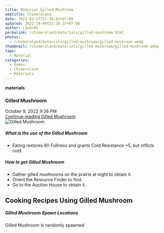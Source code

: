 ```yaml
---
title: Material Gilled Mushroom
webtitle: Chimeraland
date: 2022-01-17T21:56:03+07:00
updated: 2022-10-09T21:26:37+07:00
author: L3n4r0x
permalink: /chimeraland/materials/gilled-mushroom.html
photos:
  - /chimeraland/materials/gilled-mushroom/gilled-mushroom.webp
thumbnail: /chimeraland/materials/gilled-mushroom/gilled-mushroom.webp
tags:
  - Material
categories:
  - Games
  - Chimeraland
  - Materials
---
```


<section id="bootstrap-wrapper">
  <link
    rel="stylesheet"
    href="https://cdn.statically.io/gh/dimaslanjaka/Web-Manajemen/40ac3225/css/bootstrap-4.5-wrapper.css"
  />
  <div
    class="row g-0 border rounded overflow-hidden flex-md-row mb-4 shadow-sm position-relative"
  >
    <div class="col p-4 d-flex flex-column position-static">
      <strong class="d-inline-block mb-2 text-success">materials</strong>
      <h3 class="mb-0">Gilled Mushroom</h3>
      <div class="mb-1 text-muted">October 9, 2022 9:26 PM</div>
      <a
        href="/chimeraland/materials/gilled-mushroom.html"
        class="stretched-link d-none"
        >Continue reading Gilled Mushroom</a
      >
    </div>
    <div class="col-auto d-none d-lg-block">
      <img
        src="/chimeraland/materials/gilled-mushroom/gilled-mushroom.webp"
        alt="Gilled Mushroom"
      />
    </div>
  </div>
  <div class="row">
    <div class="col-lg-6 col-12 mb-2">
      <div class="card">
        <div class="card-body">
          <h5 class="card-title">What is the use of the Gilled Mushroom</h5>
          <div class="card-text">
            <ul>
              <li>
                Eating restores 60 Fullness and grants Cold Resistance +5, but
                inflicts cold.
              </li>
            </ul>
          </div>
        </div>
      </div>
    </div>
    <div class="col-lg-6 col-12 mb-2">
      <div class="card">
        <div class="card-body">
          <h5 class="card-title">How to get Gilled Mushroom</h5>
          <div class="card-text">
            <ul>
              <li>
                Gather gilled mushrooms on the prairie at night to obtain it.
              </li>
              <li>Orient the Resource Finder to find.</li>
              <li>Go to the Auction House to obtain it.</li>
            </ul>
          </div>
        </div>
      </div>
    </div>
    <div class="col-12 mb-2">
      <h2 id="cookable">Cooking Recipes Using Gilled Mushroom</h2>
    </div>
    <div class="col-12 mb-2">
      <h5>Gilled Mushroom Spawn Locations</h5>
      <p>Gilled Mushroom is randomly spawned</p>
    </div>
  </div>
</section>
